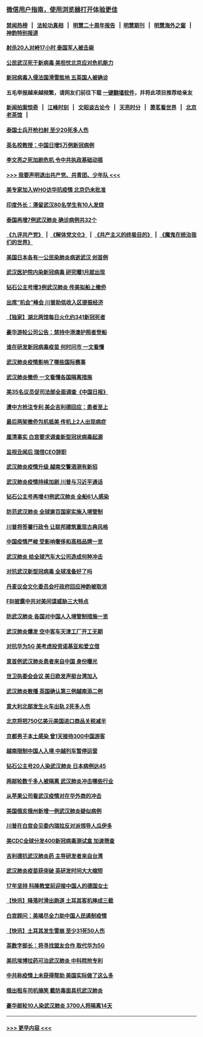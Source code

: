 ### [微信用户指南，使用浏览器打开体验更佳](https://github.com/gfw-breaker/banned-news1/blob/master/indexes/wechat-guide.md?t=0)
#### [禁闻热榜](热点新闻.md?t=0)  &nbsp;&nbsp;|&nbsp;&nbsp; [法轮功真相](https://github.com/gfw-breaker/truth/blob/master/README.md?t=0) &nbsp;&nbsp;|&nbsp;&nbsp; [明慧二十周年报告](https://github.com/gfw-breaker/mh-reports/blob/master/README.md?t=0) &nbsp;&nbsp;|&nbsp;&nbsp;[明慧期刊](https://github.com/gfw-breaker/mh-qikan) &nbsp;&nbsp;|&nbsp;&nbsp; [明慧海外之窗](https://github.com/gfw-breaker/mh-news/blob/master/README.md?t=0) &nbsp;&nbsp;|&nbsp;&nbsp; [神韵特别报道](https://github.com/gfw-breaker/mh-news/blob/master/shenyun.md?t=0)
#### [射杀20人对峙17小时 泰国军人被击毙](../pages/nsc418/n11854869.md?t=02091402) 
#### [公民武汉死于新病毒 美担忧北京应对危机能力](../pages/nsc418/n11854331.md?t=02091402) 
#### [新冠病毒入侵法国滑雪胜地 五英国人被确诊](../pages/nsc418/n11854307.md?t=02091402) 
#### 五毛举报越来越频繁，请网友们前往下载 [一键翻墙软件](https://github.com/gfw-breaker/ssr-accounts)，并将此项目推荐给亲友
#### [新闻拍案惊奇](https://github.com/gfw-breaker/banned-news1/blob/master/pages/link4.md) &nbsp;&nbsp;|&nbsp;&nbsp; [江峰时刻](https://github.com/gfw-breaker/banned-news1/blob/master/pages/link4.md) &nbsp;&nbsp;|&nbsp;&nbsp; [文昭谈古论今](https://github.com/gfw-breaker/banned-news1/blob/master/pages/link4.md) &nbsp;&nbsp;|&nbsp;&nbsp; [天亮时分](https://github.com/gfw-breaker/banned-news1/blob/master/pages/link4.md) &nbsp;&nbsp;|&nbsp;&nbsp; [萧茗看世界](https://github.com/gfw-breaker/banned-news1/blob/master/pages/link4.md) &nbsp;&nbsp;|&nbsp;&nbsp; [北京老茶馆](https://github.com/gfw-breaker/banned-news1/blob/master/pages/link4.md) &nbsp;&nbsp;|&nbsp;&nbsp; 
#### [泰国士兵开枪扫射 至少20死多人伤](../pages/nsc418/n11854276.md?t=02091402) 
#### [英名校教授：中国日增5万例新冠病例](../pages/nsc418/n11854174.md?t=02091402) 
#### [李文亮之死加剧危机 令中共执政基础动摇](../pages/nsc418/n11854003.md?t=02091402) 
#### [>>> 我要声明退出共产党、共青团、少年队 <<<](https://github.com/begood0513/goodnews/blob/master/quit/letter.md) 
#### [美专家加入WHO访华抗疫情 北京仍未批准](../pages/nsc418/n11854043.md?t=02091402) 
#### [印度外长：滞留武汉80名学生有10人发烧](../pages/nsc418/n11853821.md?t=02091402) 
#### [泰国再增7例武汉肺炎 确诊病例共32个](../pages/nsc418/n11853808.md?t=02091402) 
#### [《九评共产党》](https://github.com/begood0513/9ping.md/blob/master/README.md) &nbsp;|&nbsp; [《解体党文化》](../../../../jtdwh.md/blob/master/README.md)  &nbsp;|&nbsp; [《共产主义的终极目的》](../../../../gczydzjmd.md/blob/master/README.md) &nbsp;|&nbsp; [《魔鬼在统治我们的世界》](../../../../mgztzwmdsj.md/blob/master/README.md) 
#### [美国日本各有一公民染肺炎病逝武汉 创首例](../pages/nsc418/n11853509.md?t=02091402) 
#### [武汉医护院内染新冠病毒 研究曝1月就出现](../pages/nsc418/n11852928.md?t=02091402) 
#### [钻石公主号增3例武汉肺炎 传美拟船上撤侨](../pages/nsc418/n11853240.md?t=02091402) 
#### [出席“机会”峰会 川普助低收入区提振经济](../pages/nsc418/n11853232.md?t=02091402) 
#### [【独家】湖北两馆每日火化约341新冠死者](../pages/nsc418/n11845444.md?t=02091402) 
#### [豪华游轮公司公告：禁持中港澳护照者登船](../pages/nsc418/n11852761.md?t=02091402) 
#### [谁在研发新冠病毒疫苗 何时问市 一文看懂](../pages/nsc418/n11852840.md?t=02091402) 
#### [武汉肺炎疫情影响了哪些国际赛事](../pages/nsc418/n11852441.md?t=02091402) 
#### [武汉肺炎撤侨 一文看懂各国隔离措施](../pages/nsc418/n11844216.md?t=02091402) 
#### [美35名议员促司法部全面调查《中国日报》](../pages/nsc418/n11852435.md?t=02091402) 
#### [遭中方抢注专利 美企吉利德回应：患者至上](../pages/nsc418/n11852037.md?t=02091402) 
#### [最后两架撤侨包机抵美 传机上2人出现病症](../pages/nsc418/n11852173.md?t=02091402) 
#### [厘清事实 白宫要求调查新型冠状病毒起源](../pages/nsc418/n11852106.md?t=02091402) 
#### [监视丑闻后 瑞信CEO辞职](../pages/nsc418/n11852127.md?t=02091402) 
#### [武汉肺炎疫情升级 越南交警酒测有新招](../pages/nsc418/n11851632.md?t=02091402) 
#### [武汉肺炎疫情持续加剧 川普与习近平通话](../pages/nsc418/n11851613.md?t=02091402) 
#### [钻石公主号再增41例武汉肺炎 全船61人感染](../pages/nsc418/n11850401.md?t=02091402) 
#### [防范武汉肺炎 全球逾百国家实施入境管制](../pages/nsc418/n11850557.md?t=02091402) 
#### [川普将签署行政令 让联邦建筑重现古典风格](../pages/nsc418/n11850654.md?t=02091402) 
#### [中国疫情严峻 受影响奢侈和高档品牌一览](../pages/nsc418/n11850319.md?t=02091402) 
#### [武汉肺炎 给全球汽车大公司造成何种冲击](../pages/nsc418/n11850056.md?t=02091402) 
#### [对抗武汉新型冠病毒 全球准备好了吗](../pages/nsc418/n11850142.md?t=02091402) 
#### [丹麦议会文化委员会吁政府回应神韵被取消](../pages/nsc418/n11849312.md?t=02091402) 
#### [FBI披露中共对美间谍威胁三大特点](../pages/nsc418/n11849700.md?t=02091402) 
#### [防武汉肺炎 各国对中国人入境管制措施一览](../pages/nsc418/n11838726.md?t=02091402) 
#### [武汉肺炎爆发 空中客车天津工厂开工无期](../pages/nsc418/n11849634.md?t=02091402) 
#### [对抗华为5G 美考虑投资诺基亚和爱立信](../pages/nsc418/n11849510.md?t=02091402) 
#### [意首例武汉肺炎患者来自中国 身份曝光](../pages/nsc418/n11849454.md?t=02091402) 
#### [世卫执委会会议 美日欧发声挺台湾加入](../pages/nsc418/n11849433.md?t=02091402) 
#### [武汉肺炎散播 英国确认第三例越南添二例](../pages/nsc418/n11849439.md?t=02091402) 
#### [意大利北部发生火车出轨 2死多人伤](../pages/nsc418/n11848999.md?t=02091402) 
#### [北京将把750亿美元美国进口商品关税减半](../pages/nsc418/n11848896.md?t=02091402) 
#### [京都男子本土感染 曾1天接待300中国游客](../pages/nsc418/n11848641.md?t=02091402) 
#### [越南限制中国人入境 中越列车暂停运营](../pages/nsc418/n11847844.md?t=02091402) 
#### [钻石公主号20人染武汉肺炎 日本病例达45](../pages/nsc418/n11847823.md?t=02091402) 
#### [两邮轮数千多人被隔离 武汉肺炎冲击哪些行业](../pages/nsc418/n11847456.md?t=02091402) 
#### [从苹果公司看武汉疫情对在华外商的冲击](../pages/nsc418/n11847586.md?t=02091402) 
#### [美国俄亥俄州新增一例武汉肺炎疑似病例](../pages/nsc418/n11847714.md?t=02091402) 
#### [川普在白宫会见委内瑞拉反对派领导人瓜伊多](../pages/nsc418/n11847391.md?t=02091402) 
#### [美CDC全球分发400新冠病毒测试盒 加速筛查](../pages/nsc418/n11847260.md?t=02091402) 
#### [吉利德抗武汉肺炎药 主导研发者来自台湾](../pages/nsc418/n11847064.md?t=02091402) 
#### [武汉肺炎疫苗获突破 英研发时间大大缩短](../pages/nsc418/n11846915.md?t=02091402) 
#### [17年坚持 科隆教堂前迎接中国人的德国女士](../pages/nsc418/n11846781.md?t=02091402) 
#### [【快讯】降落时滑出跑道 土耳其客机摔成三截](../pages/nsc418/n11847021.md?t=02091402) 
#### [白宫顾问：美竭尽全力助中国人民遏制疫情](../pages/nsc418/n11846756.md?t=02091402) 
#### [【快讯】土耳其发生雪崩 至少31死50人伤](../pages/nsc418/n11846680.md?t=02091402) 
#### [英数字部长：将寻找盟友合作 取代华为5G](../pages/nsc418/n11846485.md?t=02091402) 
#### [美抗埃博拉药可治武汉肺炎 中科院抢专利](../pages/nsc418/n11846409.md?t=02091402) 
#### [中共称疫情上未获得帮助 美国实际做了这么多](../pages/nsc418/n11846008.md?t=02091402) 
#### [俄出租车司机搞笑 戴防毒面具抗武汉肺炎](../pages/nsc418/n11845703.md?t=02091402) 
#### [豪华邮轮10人染武汉肺炎 3700人将隔离14天](../pages/nsc418/n11845543.md?t=02091402) 

----
#### [ >>> 更早内容 <<< ](../indexes/nsc418-earlier.md)
